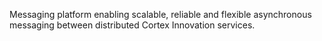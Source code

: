 Messaging platform enabling scalable, reliable and flexible asynchronous messaging between distributed Cortex Innovation services.
